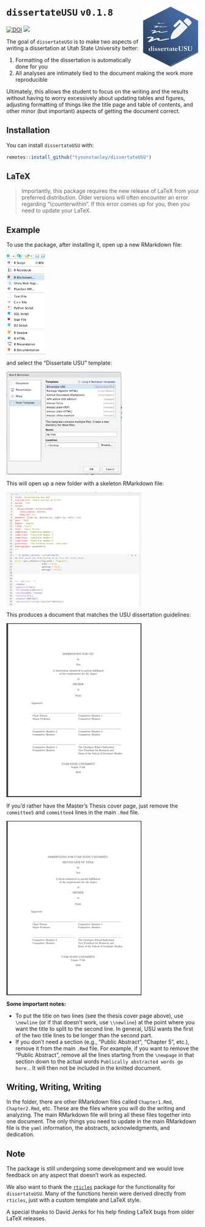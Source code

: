 
<!-- README.md is generated from README.Rmd. Please edit that file -->

# `dissertateUSU` `v0.1.8` <img src="inst/dissertateUSU_hex.png" align="right" width="30%" height="30%"/>

[![DOI](https://zenodo.org/badge/109902299.svg)](https://zenodo.org/badge/latestdoi/109902299)
![](https://img.shields.io/badge/status-stable-brightgreen.svg)

The goal of `dissertateUSU` is to make two aspects of writing a
dissertation at Utah State University better:

1.  Formatting of the dissertation is automatically done for you
2.  All analyses are intimately tied to the document making the work
    more reproducible

Ultimately, this allows the student to focus on the writing and the
results without having to worry excessively about updating tables and
figures, adjusting formatting of things like the title page and table of
contents, and other minor (but important) aspects of getting the
document correct.

## Installation

You can install `dissertateUSU` with:

``` r
remotes::install_github("tysonstanley/dissertateUSU")
```

## LaTeX

> Importantly, this package requires the new release of LaTeX from your
> preferred distribution. Older versions will often encounter an error
> regarding “\\counterwithin”. If this error comes up for you, then you
> need to update your LaTeX.

## Example

To use the package, after installing it, open up a new RMarkdown file:

<img src="inst/dropdownmenu.png" align="center" width="20%"/>

and select the “Dissertate USU” template:

<img src="inst/fromtemplate.png" align="center" width="60%"/>

This will open up a new folder with a skeleton RMarkdown file:

<img src="inst/template.png" align="center" width="70%"/>

This produces a document that matches the USU dissertation guidelines:

<img src="inst/output.png" align="center" width="70%"/>

If you’d rather have the Master’s Thesis cover page, just remove the
`committee5` and `committee4` lines in the main `.Rmd` file.

<img src="inst/thesis_coverpage.png" align="center" width="70%"/>

<br>

**Some important notes:**

  - To put the title on two lines (see the thesis cover page above), use
    `\newline` (or if that doesn’t work, use `\\newline`) at the point
    where you want the title to split to the second line. In general,
    USU wants the first of the two title lines to be longer than the
    second part.
  - If you don’t need a section (e.g., “Public Abstract”, “Chapter 5”,
    etc.), remove it from the main `.Rmd` file. For example, if you want
    to remove the “Public Abstract”, remove all the lines starting from
    the `\newpage` in that section down to the actual words `Publically
    abstracted words go here.`. It will then not be included in the
    knitted document.

## Writing, Writing, Writing

In the folder, there are other RMarkdown files called `Chapter1.Rmd`,
`Chapter2.Rmd`, etc. These are the files where you will do the writing
and analyzing. The main RMarkdown file will bring all these files
together into one document. The only things you need to update in the
main RMarkdown file is the `yaml` information, the abstracts,
acknowledgments, and dedication.

## Note

The package is still undergoing some development and we would love
feedback on any aspect that doesn’t work as expected.

We also want to thank the
[`rticles`](https://github.com/rstudio/rticles) package for the
functionality for `dissertateUSU`. Many of the functions herein were
derived directly from `rticles`, just with a custom template and LaTeX
style.

A special thanks to David Jenks for his help finding LaTeX bugs from
older LaTeX releases.
